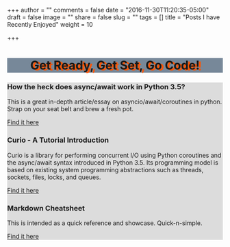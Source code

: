 +++
author = ""
comments = false
date = "2016-11-30T11:20:35-05:00"
draft = false
image = ""
share = false
slug = ""
tags = []
title = "Posts I have Recently Enjoyed"
weight = 10

+++

<!-- <div style="background: lightslategray;"> -->
<div>
<center><h1 style="background: lightslategray; text-shadow: 5px 2px #ff5500;">Get Ready, Get Set, Go Code!</center>
</div>
<div class="container" style="background: gainsboro;">
  <section class="call-to-action">
    <!-- .rows and .columns -->
    <div class="row">
      <div class="col-md-4">
        <i class="fas fa-paperclip"></i>
        <h3>How the heck does async/await work in Python 3.5?</h3>
        <p>This is a great in-depth article/essay on asyncio/await/coroutines in python. Strap on your seat belt and brew a fresh pot.</p>
        <a href="https://snarky.ca/how-the-heck-does-async-await-work-in-python-3-5/">Find it here</a>
      </div>
      <div class="col-md-4">
        <i class="fas fa-microphone-alt"></i>
        <h3>Curio - A Tutorial Introduction</h3>
        <p>Curio is a library for performing concurrent I/O using Python coroutines and the async/await syntax introduced in Python 3.5. Its programming model is based on existing system programming abstractions such as threads, sockets, files, locks, and queues.</p>
        <a href="https://snarky.ca/how-the-heck-does-async-await-work-in-python-3-5/">Find it here</a>
      </div>
      <div class="col-md-4">
        <i class="fas fa-bullhorn"></i>
        <h3>Markdown Cheatsheet</h3>
        <p>This is intended as a quick reference and showcase. Quick-n-simple.</p>
        <a href="https://github.com/adam-p/markdown-here/wiki/Markdown-Cheatsheet#images">Find it here</a>
      </div>
    </div>
    <!-- /.rows and .columns -->
  </section>
</div>
